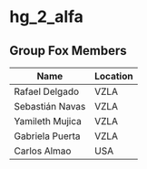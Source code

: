 # hg_2_alfa

## Group Fox Members

| Name | Location |
| ----------- | ----------- |
| Rafael Delgado | VZLA |
| Sebastián Navas | VZLA |
| Yamileth Mujica | VZLA |
| Gabriela Puerta | VZLA |
| Carlos Almao | USA |
